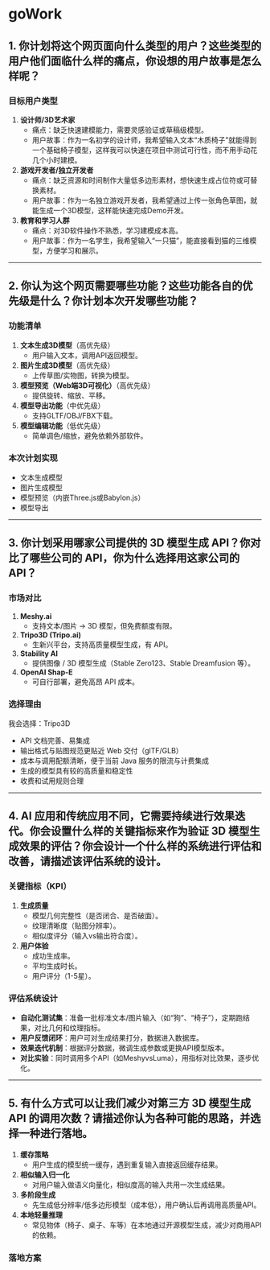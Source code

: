 # goWork
## 1. 你计划将这个网页面向什么类型的用户？这些类型的用户他们面临什么样的痛点，你设想的用户故事是怎么样呢？

### 目标用户类型

1. **设计师/3D艺术家**
   - 痛点：缺乏快速建模能力，需要灵感验证或草稿级模型。
   - 用户故事：作为一名初学的设计师，我希望输入文本“木质椅子”就能得到一个基础椅子模型，这样我可以快速在项目中测试可行性，而不用手动花几个小时建模。
2. **游戏开发者/独立开发者**
   - 痛点：缺乏资源和时间制作大量低多边形素材，想快速生成占位符或可替换素材。
   - 用户故事：作为一名独立游戏开发者，我希望通过上传一张角色草图，就能生成一个3D模型，这样能快速完成Demo开发。
3. **教育和学习人群**
   - 痛点：对3D软件操作不熟悉，学习建模成本高。
   - 用户故事：作为一名学生，我希望输入“一只猫”，能直接看到猫的三维模型，方便学习和展示。

------

## 2. 你认为这个网页需要哪些功能？这些功能各自的优先级是什么？你计划本次开发哪些功能？

### 功能清单

1. **文本生成3D模型**（高优先级）
   - 用户输入文本，调用API返回模型。
2. **图片生成3D模型**（高优先级）
   - 上传草图/实物图，转换为模型。
3. **模型预览（Web端3D可视化）**（高优先级）
   - 提供旋转、缩放、平移。
4. **模型导出功能**（中优先级）
   - 支持GLTF/OBJ/FBX下载。
5. **模型编辑功能**（低优先级）
   - 简单调色/缩放，避免依赖外部软件。


### 本次计划实现

- 文本生成模型
- 图片生成模型
- 模型预览（内嵌Three.js或Babylon.js）
- 模型导出

------

## 3. 你计划采用哪家公司提供的 3D 模型生成 API？你对比了哪些公司的 API，你为什么选择用这家公司的 API？

### 市场对比

1. **Meshy.ai**
   - 支持文本/图片 → 3D 模型，但免费额度有限。
2. **Tripo3D (Tripo.ai)**
   - 生新兴平台，支持高质量模型生成，有 API。
3. **Stability AI**
   - 提供图像 / 3D 模型生成（Stable Zero123、Stable Dreamfusion 等）。
4. **OpenAI Shap-E**
   - 可自行部署，避免高昂 API 成本。


### 选择理由

我会选择：Tripo3D
- API 文档完善、易集成
- 输出格式与贴图规范更贴近 Web 交付（glTF/GLB）
- 成本与调用配额清晰，便于当前 Java 服务的限流与计费集成
- 生成的模型具有较的高质量和稳定性
- 收费和试用规则合理



------

## 4. AI 应用和传统应用不同，它需要持续进行效果迭代。你会设置什么样的关键指标来作为验证 3D 模型生成效果的评估？你会设计一个什么样的系统进行评估和改善，请描述该评估系统的设计。

### 关键指标（KPI）

1. **生成质量**
   - 模型几何完整性（是否闭合、是否破面）。
   - 纹理清晰度（贴图分辨率）。
   - 相似度评分（输入vs输出符合度）。
2. **用户体验**
   - 成功生成率。
   - 平均生成时长。
   - 用户评分（1-5星）。

### 评估系统设计

- **自动化测试集**：准备一批标准文本/图片输入（如“狗”、“椅子”），定期跑结果，对比几何和纹理指标。
- **用户反馈闭环**：用户可对生成结果打分，数据进入数据库。
- **效果迭代机制**：根据评分数据，微调生成参数或更换API模型版本。
- **对比实验**：同时调用多个API（如MeshyvsLuma），用指标对比效果，逐步优化。

------

## 5. 有什么方式可以让我们减少对第三方 3D 模型生成 API 的调用次数？请描述你认为各种可能的思路，并选择一种进行落地。

1. **缓存策略**
   - 用户生成的模型统一缓存，遇到重复输入直接返回缓存结果。
2. **相似输入归一化**
   - 对用户输入做语义向量化，相似度高的输入共用一次生成结果。
3. **多阶段生成**
   - 先生成低分辨率/低多边形模型（成本低），用户确认后再调用高质量API。
4. **本地轻量推理**
   - 常见物体（椅子、桌子、车等）在本地通过开源模型生成，减少对商用API的依赖。

### 落地方案
